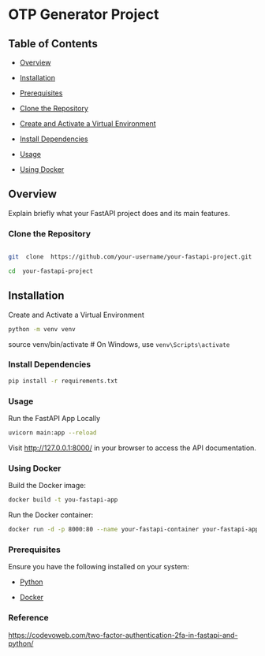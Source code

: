 # OTP Generator Project

## Table of Contents

- [Overview](#overview)

- [Installation](#installation)

- [Prerequisites](#prerequisites)

- [Clone the Repository](#clone-the-repository)

- [Create and Activate a Virtual Environment](#create-and-activate-a-virtual-environment)

- [Install Dependencies](#install-dependencies)

- [Usage](#usage)

- [Using Docker](#using-docker)

## Overview

Explain briefly what your FastAPI project does and its main features.

### Clone the Repository

```bash

git  clone  https://github.com/your-username/your-fastapi-project.git

cd  your-fastapi-project

```

## Installation

Create and Activate a Virtual Environment

```bash
python -m venv venv
```

source venv/bin/activate # On Windows, use `venv\Scripts\activate`

### Install Dependencies

```bash
pip install -r requirements.txt
```

### Usage

Run the FastAPI App Locally

```bash
uvicorn main:app --reload
```

Visit http://127.0.0.1:8000/ in your browser to access the API documentation.

### Using Docker

Build the Docker image:

```bash
docker build -t you-fastapi-app
```

Run the Docker container:

```bash
docker run -d -p 8000:80 --name your-fastapi-container your-fastapi-app
```

### Prerequisites

Ensure you have the following installed on your system:

- [Python](https://www.python.org/downloads/)

- [Docker](https://www.docker.com/get-started)

### Reference

https://codevoweb.com/two-factor-authentication-2fa-in-fastapi-and-python/
